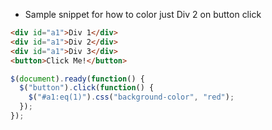 - Sample snippet for how to color just Div 2 on button click

```html
<div id="a1">Div 1</div>
<div id="a1">Div 2</div>
<div id="a1">Div 3</div>
<button>Click Me!</button>
```

```javascript
$(document).ready(function() {
  $("button").click(function() {
    $("#a1:eq(1)").css("background-color", "red");
  });
});
```
